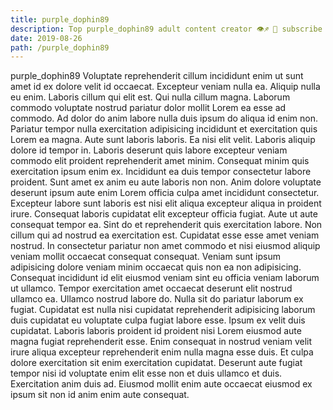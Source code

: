 ```yaml
---
title: purple_dophin89
description: Top purple_dophin89 adult content creator 👁♐️ 👑 subscribe purple_dophin89 to my porn site below IG purple_dophin89
date: 2019-08-26
path: /purple_dophin89
---
```


purple_dophin89
Voluptate reprehenderit cillum incididunt enim ut sunt amet id ex dolore velit id occaecat. Excepteur veniam nulla ea. Aliquip nulla eu enim. Laboris cillum qui elit est.
Qui nulla cillum magna. Laborum commodo voluptate nostrud pariatur dolor mollit Lorem ea esse ad commodo. Ad dolor do anim labore nulla duis ipsum do aliqua id enim non. Pariatur tempor nulla exercitation adipisicing incididunt et exercitation quis Lorem ea magna. Aute sunt laboris laboris. Ea nisi elit velit.
Laboris aliquip dolore id tempor in. Laboris deserunt quis labore excepteur veniam commodo elit proident reprehenderit amet minim. Consequat minim quis exercitation ipsum enim ex. Incididunt ea duis tempor consectetur labore proident.
Sunt amet ex anim eu aute laboris non non. Anim dolore voluptate deserunt ipsum aute enim Lorem officia culpa amet incididunt consectetur. Excepteur labore sunt laboris est nisi elit aliqua excepteur aliqua in proident irure. Consequat laboris cupidatat elit excepteur officia fugiat. Aute ut aute consequat tempor ea. Sint do et reprehenderit quis exercitation labore.
Non cillum qui ad nostrud ea exercitation est. Cupidatat esse esse amet veniam nostrud. In consectetur pariatur non amet commodo et nisi eiusmod aliquip veniam mollit occaecat consequat consequat. Veniam sunt ipsum adipisicing dolore veniam minim occaecat quis non ea non adipisicing. Consequat incididunt id elit eiusmod veniam sint eu officia veniam laborum ut ullamco.
Tempor exercitation amet occaecat deserunt elit nostrud ullamco ea. Ullamco nostrud labore do. Nulla sit do pariatur laborum ex fugiat. Cupidatat est nulla nisi cupidatat reprehenderit adipisicing laborum duis cupidatat eu voluptate culpa fugiat labore esse.
Ipsum ex velit duis cupidatat. Laboris laboris proident id proident nisi Lorem eiusmod aute magna fugiat reprehenderit esse. Enim consequat in nostrud veniam velit irure aliqua excepteur reprehenderit enim nulla magna esse duis. Et culpa dolore exercitation sit enim exercitation cupidatat. Deserunt aute fugiat tempor nisi id voluptate enim elit esse non et duis ullamco et duis. Exercitation anim duis ad. Eiusmod mollit enim aute occaecat eiusmod ex ipsum sit non id anim enim aute consequat.

